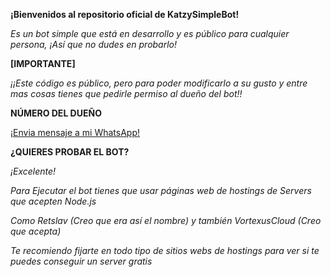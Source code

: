 **¡Bienvenidos al repositorio oficial de KatzySimpleBot!**

*Es un bot simple que está en desarrollo y es público para cualquier persona, ¡Así que no dudes en probarlo!*


**[IMPORTANTE]**

*¡¡Este código es público, pero para poder modificarlo a su gusto y entre mas cosas tienes que pedirle permiso al dueño del bot!!*

**NÚMERO DEL DUEÑO**

[¡Envia mensaje a mi WhatsApp!](https://wa.me/5492215034412)

**¿QUIERES PROBAR EL BOT?**

*¡Excelente!*

*Para Ejecutar el bot tienes que usar páginas web de hostings de Servers que acepten Node.js*

*Como Retslav (Creo que era así el nombre) y también VortexusCloud (Creo que acepta)*

*Te recomiendo fijarte en todo tipo de sitios webs de hostings para ver si te puedes conseguir un server gratis*

